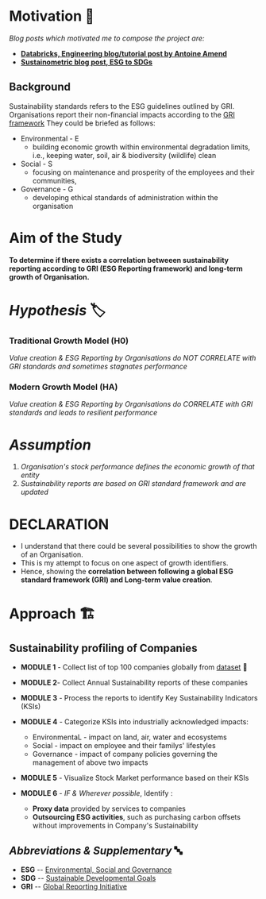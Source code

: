 # Motivation 🚀
_Blog posts which motivated me to compose the project are:_
* **[Databricks, Engineering blog/tutorial post by Antoine Amend](https://databricks.com/blog/2020/07/10/a-data-driven-approach-to-environmental-social-and-governance.html)**
* **[Sustainometric blog post, ESG to SDGs](https://sustainometric.com/esg-to-sdgs-connected-paths-to-a-sustainable-future/)**


## Background
Sustainability standards refers to the ESG guidelines outlined by GRI. Organisations report their non-financial impacts according to the [GRI framework](https://www.globalreporting.org/how-to-use-the-gri-standards/gri-standards-english-language/) They could be briefed as follows:
* Environmental - E 
    * building economic growth within environmental degradation limits, i.e., keeping water, soil, air & biodiversity (wildlife) clean
* Social        - S
    * focusing on maintenance and prosperity of the employees and their communities, 
* Governance    - G
    * developing ethical standards of administration within the organisation
 

# Aim of the Study
**To determine if there exists a correlation betweeen sustainability reporting according to GRI (ESG Reporting framework) and long-term growth of Organisation.**


# _**Hypothesis**_ 🏷️
### **Traditional Growth Model (H0)**
_Value creation & ESG Reporting by Organisations do NOT CORRELATE with GRI standards and sometimes stagnates performance_</br>

### **Modern Growth Model (HA)**
_Value creation & ESG Reporting by Organisations do CORRELATE with GRI standards and leads to resilient performance_</br>


# _Assumption_
1. _Organisation's stock performance defines the economic growth of that entity_
2. _Sustainability reports are based on GRI standard framework and are updated_

# **DECLARATION** 
- I understand that there could be several possibilities to show the growth of an Organisation. 
- This is my attempt to focus on one aspect of growth identifiers. 
- Hence, showing the **correlation between following a global ESG standard framework (GRI) and Long-term value creation**.


# Approach 🏗️
## Sustainability profiling of Companies
* **MODULE 1** - Collect list of top 100 companies globally from [dataset](https://github.com/prak112/esg-profile/blob/7b320c46d47dca93c9b0abf453bcc234039b91c7/dataset) 💾
* **MODULE 2**- Collect Annual Sustainability reports of these companies
* **MODULE 3** - Process the reports to identify Key Sustainability Indicators (KSIs)
* **MODULE 4** - Categorize KSIs into industrially acknowledged impacts:
    - EnvironmentaL -  impact on land, air, water and ecosystems
    - Social        - impact on employee and their familys' lifestyles
    - Governance    - impact of company policies governing the management of above two impacts

* **MODULE 5** - Visualize Stock Market performance based on their KSIs 

* **MODULE 6** - _IF & Wherever possible_, Identify :
  - **Proxy data** provided by services to companies
  - **Outsourcing ESG activities**, such as purchasing carbon offsets without improvements in Company's Sustainability


## _Abbreviations & Supplementary_ 🔤
- **ESG** -- [Environmental, Social and Governance](https://www.investopedia.com/terms/e/environmental-social-and-governance-esg-criteria.asp)
- **SDG** -- [Sustainable Developmental Goals](https://sdgs.un.org/goals)
- **GRI** -- [Global Reporting Initiative](https://www.globalreporting.org/how-to-use-the-gri-standards/resource-center/) 
